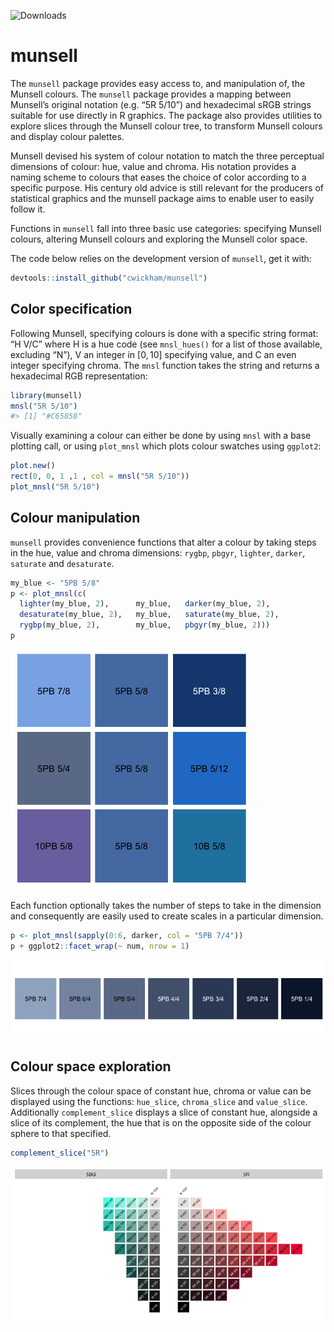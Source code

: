 <!-- README.md is generated from README.Rmd. Please edit that file -->
![Downloads](http://cranlogs.r-pkg.org/badges/last-week/munsell)

munsell
=======

The `munsell` package provides easy access to, and manipulation of, the
Munsell colours. The `munsell` package provides a mapping between
Munsell’s original notation (e.g. “5R 5/10”) and hexadecimal sRGB
strings suitable for use directly in R graphics. The package also
provides utilities to explore slices through the Munsell colour tree, to
transform Munsell colours and display colour palettes.

Munsell devised his system of colour notation to match the three
perceptual dimensions of colour: hue, value and chroma. His notation
provides a naming scheme to colours that eases the choice of color
according to a specific purpose. His century old advice is still
relevant for the producers of statistical graphics and the munsell
package aims to enable user to easily follow it.

Functions in `munsell` fall into three basic use categories: specifying
Munsell colours, altering Munsell colours and exploring the Munsell
color space.

The code below relies on the development version of `munsell`, get it
with:

``` r
devtools::install_github("cwickham/munsell")
```

Color specification
-------------------

Following Munsell, specifying colours is done with a specific string
format: “H V/C” where H is a hue code (see `mnsl_hues()` for a list of
those available, excluding “N”), V an integer in \[0, 10\] specifying
value, and C an even integer specifying chroma. The `mnsl` function
takes the string and returns a hexadecimal RGB representation:

``` r
library(munsell)
mnsl("5R 5/10")
#> [1] "#C65858"
```

Visually examining a colour can either be done by using `mnsl` with a
base plotting call, or using `plot_mnsl` which plots colour swatches
using `ggplot2`:

``` r
plot.new()
rect(0, 0, 1 ,1 , col = mnsl("5R 5/10"))
plot_mnsl("5R 5/10")
```

Colour manipulation
-------------------

`munsell` provides convenience functions that alter a colour by taking
steps in the hue, value and chroma dimensions: `rygbp`, `pbgyr`,
`lighter`, `darker`, `saturate` and `desaturate`.

``` r
my_blue <- "5PB 5/8"
p <- plot_mnsl(c(
  lighter(my_blue, 2),      my_blue,   darker(my_blue, 2),
  desaturate(my_blue, 2),   my_blue,   saturate(my_blue, 2),
  rygbp(my_blue, 2),        my_blue,   pbgyr(my_blue, 2)))
p
```

![](man/figures/README-manipulate-blue-1.png)

Each function optionally takes the number of steps to take in the
dimension and consequently are easily used to create scales in a
particular dimension.

``` r
p <- plot_mnsl(sapply(0:6, darker, col = "5PB 7/4"))
p + ggplot2::facet_wrap(~ num, nrow = 1)
```

![](man/figures/README-palette-1.png)

Colour space exploration
------------------------

Slices through the colour space of constant hue, chroma or value can be
displayed using the functions: `hue_slice`, `chroma_slice` and
`value_slice`. Additionally `complement_slice` displays a slice of
constant hue, alongside a slice of its complement, the hue that is on
the opposite side of the colour sphere to that specified.

``` r
complement_slice("5R")
```

![](man/figures/README-complement-slice-1.png)
